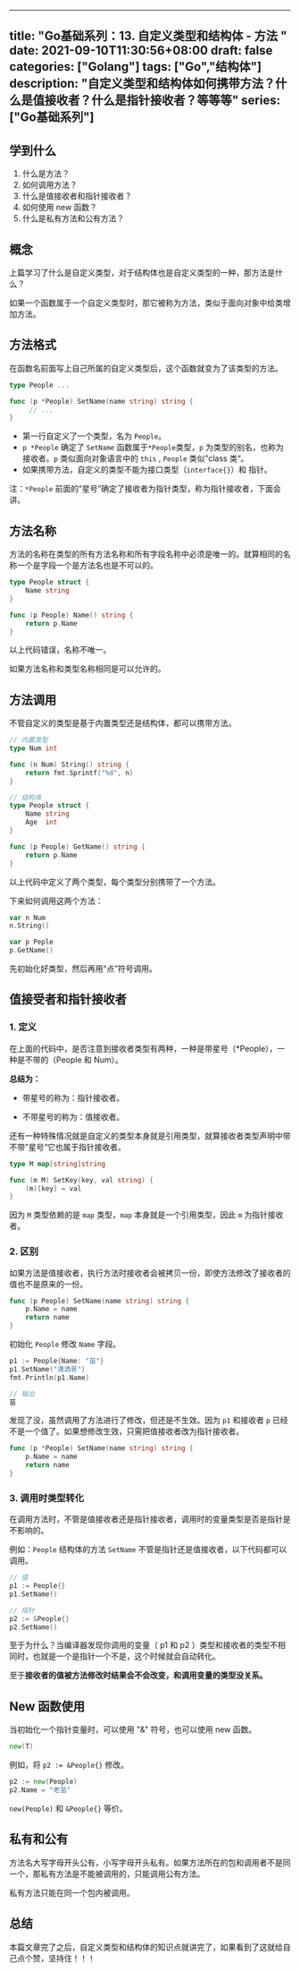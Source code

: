 
---
title: "Go基础系列：13. 自定义类型和结构体 - 方法 "
date: 2021-09-10T11:30:56+08:00
draft: false
categories: ["Golang"]
tags: ["Go","结构体"]
description: "自定义类型和结构体如何携带方法？什么是值接收者？什么是指针接收者？等等等"
series: ["Go基础系列"]
---

## 学到什么

1. 什么是方法？
2. 如何调用方法？
3. 什么是值接收者和指针接收者？
4. 如何使用 new 函数？
5. 什么是私有方法和公有方法？

## 概念

上篇学习了什么是自定义类型，对于结构体也是自定义类型的一种，那方法是什么？

如果一个函数属于一个自定义类型时，那它被称为方法，类似于面向对象中给类增加方法。

## 方法格式

在函数名前面写上自己所属的自定义类型后，这个函数就变为了该类型的方法。

```go
type People ... 

func (p *People) SetName(name string) string {
	 // ...
}
```

- 第一行自定义了一个类型，名为 `People`。
- `p *People` 确定了 `SetName` 函数属于`*People`类型，`p` 为类型的别名，也称为接收者。`p` 类似面向对象语言中的 `this` , `People` 类似”class 类“。
- 如果携带方法，自定义的类型不能为接口类型（`interface{}`）和 指针。

注：`*People` 前面的“星号”确定了接收者为指针类型，称为指针接收者，下面会讲。

## 方法名称

方法的名称在类型的所有方法名称和所有字段名称中必须是唯一的。就算相同的名称一个是字段一个是方法名也是不可以的。

```go
type People struct {
	Name string
}

func (p People) Name() string {
	return p.Name
}
```

以上代码错误，名称不唯一。

如果方法名称和类型名称相同是可以允许的。

## 方法调用

不管自定义的类型是基于内置类型还是结构体，都可以携带方法。

```go
// 内置类型
type Num int

func (n Num) String() string {
	return fmt.Sprintf("%d", n)
}

// 结构体
type People struct {
	Name string
	Age  int
}

func (p People) GetName() string {
	return p.Name
}
```

以上代码中定义了两个类型，每个类型分别携带了一个方法。

下来如何调用这两个方法：

```go
var n Num
n.String()

var p Peple
p.GetName()
```

先初始化好类型，然后再用“点”符号调用。

## 值接受者和指针接收者

### 1. 定义

在上面的代码中，是否注意到接收者类型有两种，一种是带星号（*People），一种是不带的（People 和 Num）。

**总结为：**

* 带星号的称为：指针接收者。

* 不带星号的称为：值接收者。


还有一种特殊情况就是自定义的类型本身就是引用类型，就算接收者类型声明中带不带”星号“它也属于指针接收者。

```go
type M map[string]string

func (m M) SetKey(key, val string) {
	(m)[key] = val
}
```

因为 `M` 类型依赖的是 `map` 类型，`map` 本身就是一个引用类型，因此 `m` 为指针接收者。

### 2. 区别

如果方法是值接收者，执行方法时接收者会被拷贝一份，即使方法修改了接收者的值也不是原来的一份。

```go
func (p People) SetName(name string) string {
	p.Name = name
	return name
}
```

初始化 `People` 修改 `Name` 字段。

```go
p1 := People{Name: "苗"}
p1.SetName("潇洒哥")
fmt.Println(p1.Name)

// 输出
苗
```

发现了没，虽然调用了方法进行了修改，但还是不生效。因为 `p1` 和接收者 `p` 已经不是一个值了。如果想修改生效，只需把值接收者改为指针接收者。

```go
func (p *People) SetName(name string) string {
	p.Name = name
	return name
}
```

### 3. 调用时类型转化

在调用方法时，不管是值接收者还是指针接收者，调用时的变量类型是否是指针是不影响的。

例如：`People` 结构体的方法 `SetName` 不管是指针还是值接收者，以下代码都可以调用。

```go
// 值
p1 := People{}
p1.SetName()

// 指针
p2 := &People{}
p2.SetName()
```

至于为什么？当编译器发现你调用的变量（ p1 和 p2 ）类型和接收者的类型不相同时，也就是一个是指针一个不是，这个时候就会自动转化。

至于**接收者的值被方法修改时结果会不会改变，和调用变量的类型没关系。**

## New 函数使用

当初始化一个指针变量时，可以使用 "&" 符号，也可以使用 new 函数。

```go
new(T) 
```

例如，将 `p2 := &People{}` 修改。

```go
p2 := new(People)
p2.Name = "老苗"
```

`new(People)` 和 `&People{}` 等价。

## 私有和公有

方法名大写字母开头公有，小写字母开头私有。如果方法所在的包和调用者不是同一个，那私有方法是不能被调用的，只能调用公有方法。

私有方法只能在同一个包内被调用。

## 总结

本篇文章完了之后，自定义类型和结构体的知识点就讲完了，如果看到了这就给自己点个赞，坚持住！！！